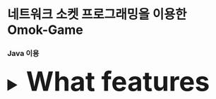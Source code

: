 # 네트워크 소켓 프로그래밍을 이용한 Omok-Game
### Java 이용

<details>
<summary style="font-size: 40px;">
  <strong style="font-size: 150%;">What features</strong>
</summary>
  <li>오목기능 (흑돌만 33 44 불가)</li>
  <li>무르기 기능</li>
  <li>방만들기</li>
  <li>관전 기능</li>
  <li>강퇴 기능(방장만)</li>
  <li>기권 기능</li>
  <li>채팅창 기능(+이모티콘)</li>
  <li>복기 기능</li>
</details>
